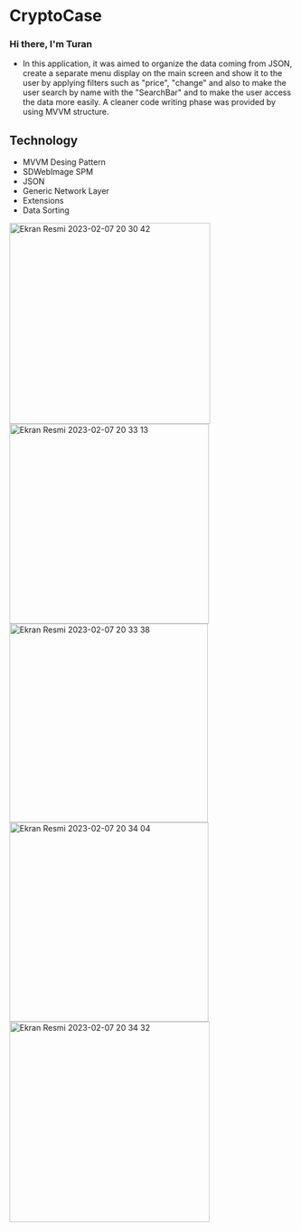 # CryptoCase
### Hi there, I'm Turan 

- In this application, it was aimed to organize the data coming from JSON, create a separate menu display on the main screen and show it to the user by applying filters such as "price", "change" and also to make the user search by name with the "SearchBar" and to make the user access the data more easily. A cleaner code writing phase was provided by using MVVM structure.

## Technology

-  MVVM Desing Pattern
-  SDWebImage SPM
-  JSON
-  Generic Network Layer
-  Extensions
-  Data Sorting




<img width="355" alt="Ekran Resmi 2023-02-07 20 30 42" src="https://user-images.githubusercontent.com/98350672/217329571-953ae784-aa06-482f-a270-583ca34645a0.png">
<img width="353" alt="Ekran Resmi 2023-02-07 20 33 13" src="https://user-images.githubusercontent.com/98350672/217329787-808a70af-2f57-40ea-859a-b780e3057cd2.png">
<img width="351" alt="Ekran Resmi 2023-02-07 20 33 38" src="https://user-images.githubusercontent.com/98350672/217329873-a02706c0-2ad2-4a0d-ade8-b80cfdb93225.png">
<img width="352" alt="Ekran Resmi 2023-02-07 20 34 04" src="https://user-images.githubusercontent.com/98350672/217329904-cd838011-ea82-4344-85ad-90b6845e841a.png">
<img width="354" alt="Ekran Resmi 2023-02-07 20 34 32" src="https://user-images.githubusercontent.com/98350672/217329948-ff1f7c4a-d9ae-4903-ab6c-07ed55d22a85.png">
